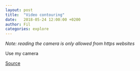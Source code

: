 ```yaml
---
layout: post
title:  "Video contouring"
date:   2018-05-24 12:00:00 +0200
author: Fil
categories: explore
---
```


_Note: reading the camera is only allowed from http*s* websites_

<p><span id="viewofcamera"></span> Use my camera</p>
<div class="fullwidth">
  <div id="K"></div>
</div>

<script type="module">

  // NOTEBOOK CONFIGURATION
  import notebook from "https://api.observablehq.com/@fil/video-contouring.js";
  const renders = {
    "K": "#K",
    "viewof camera": "#viewofcamera",
  };

  // BOILERPLATE
  import {Inspector, Runtime} from "https://unpkg.com/@observablehq/notebook-runtime@1.2.0?module";
  for (let i in renders) {
    let s = renders[i], a = s.match(/^\w+/);
    if (a) {
      renders[i] = document.createElement(a[0]);
      target.appendChild(renders[i]);
      if (a = s.match(/\.(\w+)$/))
        renders[i].className = a[1]; 
    }
    else
      renders[i] = document.querySelector(renders[i]);
  }
  Runtime.load(notebook, (variable) => {
    if (renders[variable.name]) {
      return new Inspector(renders[variable.name]);
    } else {
      // return true; // uncomment to run hidden cells
    }
  });
</script>


<style>
/* https://css-tricks.com/full-width-containers-limited-width-parents/ */
.fullwidth {
  width: 100vw;
  position: relative;
  left: 50%;
  right: 50%;
  margin-left: -50vw;
  margin-right: -50vw;
}
.observablehq--error { color: red }
#visual { min-height: 40vw }
</style>

[Source](https://beta.observablehq.com/@fil/video-contouring)